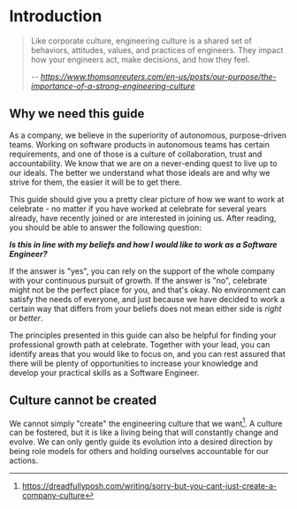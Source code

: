 # Introduction

> Like corporate culture, engineering culture is a shared set of behaviors, attitudes, values, and practices of engineers. They impact how your engineers act, make decisions, and how they feel.
>
> -- <cite>https://www.thomsonreuters.com/en-us/posts/our-purpose/the-importance-of-a-strong-engineering-culture</cite>

## Why we need this guide

As a company, we believe in the superiority of autonomous, purpose-driven teams. Working on software products in autonomous teams has certain requirements, and one of those is a culture of collaboration, trust and accountability. We know that we are on a never-ending quest to live up to our ideals. The better we understand what those ideals are and why we strive for them, the easier it will be to get there. 

This guide should give you a pretty clear picture of how we want to work at celebrate - no matter if you have worked at celebrate for several years already, have recently joined or are interested in joining us. After reading, you should be able to answer the following question: 

**_Is this in line with my beliefs and how I would like to work as a Software Engineer?_**

If the answer is "yes", you can rely on the support of the whole company with your continuous pursuit of growth. If the answer is "no", celebrate might not be the perfect place for you, and that's okay. No environment can satisfy the needs of everyone, and just because we have decided to work a certain way that differs from your beliefs does not mean either side is _right_ or _better_. 

The principles presented in this guide can also be helpful for finding your professional growth path at celebrate. Together with your lead, you can identify areas that you would like to focus on, and you can rest assured that there will be plenty of opportunities to increase your knowledge and develop your practical skills as a Software Engineer.

## Culture cannot be created

We cannot simply "create" the engineering culture that we want[^1]. A culture can be fostered, but it is like a living being that will constantly change and evolve. We can only gently guide its evolution into a desired direction by being role models for others and holding ourselves accountable for our actions.

[^1]: https://dreadfullyposh.com/writing/sorry-but-you-cant-just-create-a-company-culture

